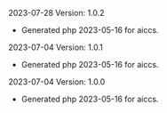 2023-07-28 Version: 1.0.2
- Generated php 2023-05-16 for aiccs.

2023-07-04 Version: 1.0.1
- Generated php 2023-05-16 for aiccs.

2023-07-04 Version: 1.0.0
- Generated php 2023-05-16 for aiccs.

